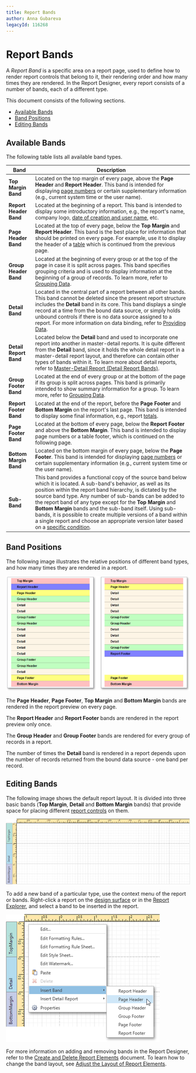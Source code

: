 ```yaml
---
title: Report Bands
author: Anna Gubareva
legacyId: 116268
---
```

# Report Bands
A _Report Band_ is a specific area on a report page, used to define how to render report controls that belong to it, their rendering order and how many times they are rendered. In the Report Designer, every report consists of a number of bands, each of a different type.

This document consists of the following sections.
* [Available Bands](#available)
* [Band Positions](#positions)
* [Editing Bands](#editing)

<a name="available"/>

## Available Bands
The following table lists all available band types.

| Band | Description |
|---|---|
| **Top Margin Band** | Located on the top margin of every page, above the **Page Header** and **Report Header**. This band is intended for displaying [page numbers](../creating-reports/adding-details-about-a-report/add-page-numbers-and-system-information-to-a-report.md) or certain supplementary information (e.g., current system time or the user name). |
| **Report Header Band** | Located at the beginning of a report. This band is intended to display some introductory information, e.g., the report's name, company logo, [date of creation and user name](../creating-reports/adding-details-about-a-report/add-page-numbers-and-system-information-to-a-report.md), etc. |
| **Page Header Band** | Located at the top of every page, below the **Top Margin** and **Report Header**. This band is the best place for information that should be printed on every page. For example, use it to display the header of a [table](../report-types/table-report.md) which is continued from the previous page. |
| **Group Header Band** | Located at the beginning of every group or at the top of the page in case it is split across pages. This band specifies grouping criteria and is used to display information at the beginning of a group of records. To learn more, refer to [Grouping Data](../creating-reports/shaping-data/grouping-data.md). |
| **Detail Band** | Located in the central part of a report between all other bands. This band cannot be deleted since the present report structure includes the **Detail** band in its core. This band displays a single record at a time from the bound data source, or simply holds unbound controls if there is no data source assigned to a report. For more information on data binding, refer to [Providing Data](../creating-reports/providing-data.md). |
| **Detail Report Band** | Located below the **Detail** band and used to incorporate one report into another in master-detail reports. It is quite different from the **Detail** band, since it holds the whole detail report in a master-detail report layout, and therefore can contain other types of bands within it. To learn more about detail reports, refer to [Master-Detail Report (Detail Report Bands)](../report-types/master-detail-report-(detail-report-bands).md). |
| **Group Footer Band** | Located at the end of every group or at the bottom of the page if its group is split across pages. This band is primarily intended to show summary information for a group. To learn more, refer to [Grouping Data](../creating-reports/shaping-data/grouping-data.md). |
| **Report Footer Band** | Located at the end of the report, before the **Page Footer** and **Bottom Margin** on the report's last page. This band is intended to display some final information, e.g., report [totals](../creating-reports/shaping-data/calculating-summaries.md). |
| **Page Footer Band** | Located at the bottom of every page, below the **Report Footer** and above the **Bottom Margin**. This band is intended to display page numbers or a table footer, which is continued on the following page. |
| **Bottom Margin Band** | Located on the bottom margin of every page, below the **Page Footer**. This band is intended for displaying [page numbers](../creating-reports/adding-details-about-a-report/add-page-numbers-and-system-information-to-a-report.md) or certain supplementary information (e.g., current system time or the user name). |
| **Sub-Band** | This band provides a functional copy of the source band below which it is located. A sub-band's behavior, as well as its position within the report band hierarchy, is dictated by the source band type. Any number of sub-bands can be added to the report band of any type except for the **Top Margin** and **Bottom Margin** bands and the sub-band itself. Using sub-bands, it is possible to create multiple versions of a band within a single report and choose an appropriate version later based on a [specific condition](../creating-reports/appearance-customization/conditionally-hide-bands.md). |

<a name="positions"/>

## Band Positions
The following image illustrates the relative positions of different band types, and how many times they are rendered in a report.

![EUD_WpfReportDesigner_BandTypes](../../../../images/img123930.png)

The **Page Header**, **Page Footer**, **Top Margin** and **Bottom Margin** bands are rendered in the report preview on every page.

The **Report Header** and **Report Footer** bands are rendered in the report preview only once.

The **Group Header** and **Group Footer** bands are rendered for every group of records in a report.

The number of times the **Detail** band is rendered in a report depends upon the number of records returned from the bound data source - one band per record.

<a name="editing"/>

## Editing Bands
The following image shows the default report layout. It is divided into three basic bands (**Top Margin**, **Detail** and **Bottom Margin** bands) that provide space for placing different [report controls](report-controls.md) on them.

![WPDDesigner_EmptyReport](../../../../images/img122901.png)

To add a new band of a particular type, use the context menu of the report or bands. Right-click a report on the [design surface](../interface-elements/design-surface.md) or in the [Report Explorer](../interface-elements/report-explorer.md), and select a band to be inserted in the report.

![EUD_WpfReportDesigner_CreateBand](../../../../images/img123817.png)

For more information on adding and removing bands in the Report Designer, refer to the [Create and Delete Report Elements](../creating-reports/basic-operations/create-and-delete-report-elements.md) document. To learn how to change the band layout, see [Adjust the Layout of Report Elements](../creating-reports/basic-operations/adjust-the-layout-of-report-elements.md).